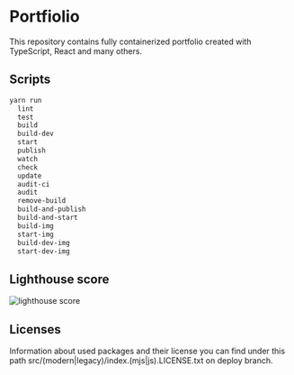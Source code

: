 # Portfiolio

This repository contains fully containerized portfolio created with TypeScript, React and many others.

## Scripts

```txt
yarn run
  lint
  test
  build
  build-dev
  start
  publish
  watch
  check
  update
  audit-ci
  audit
  remove-build
  build-and-publish
  build-and-start
  build-img
  start-img
  build-dev-img
  start-dev-img
```

## Lighthouse score

![lighthouse score](https://i.imgur.com/3tGS43F.png)

## Licenses

Information about used packages and their license you can find under this path src/(modern|legacy)/index.(mjs|js).LICENSE.txt on deploy branch.
